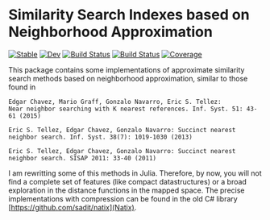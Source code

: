 # Similarity Search Indexes based on Neighborhood Approximation

[![Stable](https://img.shields.io/badge/docs-stable-blue.svg)](https://sadit.github.io/NeighborhoodApproximationIndex.jl/stable)
[![Dev](https://img.shields.io/badge/docs-dev-blue.svg)](https://sadit.github.io/NeighborhoodApproximationIndex.jl/dev)
[![Build Status](https://travis-ci.com/sadit/NeighborhoodApproximationIndex.jl.svg?branch=master)](https://travis-ci.com/sadit/NeighborhoodApproximationIndex.jl)
[![Build Status](https://github.com/sadit/NeighborhoodApproximationIndex.jl/workflows/CI/badge.svg)](https://github.com/sadit/NeighborhoodApproximationIndex.jl/actions)
[![Coverage](https://codecov.io/gh/sadit/NeighborhoodApproximationIndex.jl/branch/master/graph/badge.svg)](https://codecov.io/gh/sadit/NeighborhoodApproximationIndex.jl)


This package contains some implementations of approximate similarity search methods based on neighborhood approximation, similar to those found in 

```
Edgar Chavez, Mario Graff, Gonzalo Navarro, Eric S. Tellez:
Near neighbor searching with K nearest references. Inf. Syst. 51: 43-61 (2015)

Eric S. Tellez, Edgar Chavez, Gonzalo Navarro: Succinct nearest neighbor search. Inf. Syst. 38(7): 1019-1030 (2013)

Eric S. Tellez, Edgar Chavez, Gonzalo Navarro: Succinct nearest neighbor search. SISAP 2011: 33-40 (2011)

```

I am rewritting some of this methods in Julia. Therefore, by now, you will not find a complete set of features (like compact datastructures) or a broad exploration in the distance functions in the mapped space. The precise implementations with compression can be found in the old C# library [https://github.com/sadit/natix](Natix).

